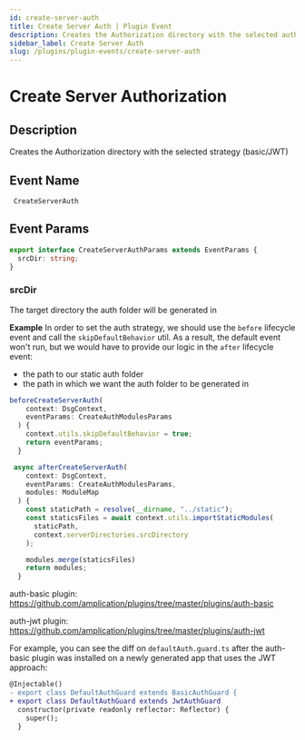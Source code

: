 ```yaml
---
id: create-server-auth
title: Create Server Auth | Plugin Event
description: Creates the Authorization directory with the selected auth strategy.
sidebar_label: Create Server Auth
slug: /plugins/plugin-events/create-server-auth
---
```


# Create Server Authorization

## Description

Creates the Authorization directory with the selected strategy (basic/JWT)

## Event Name

` CreateServerAuth`

## Event Params

```ts
export interface CreateServerAuthParams extends EventParams {
  srcDir: string;
}
```

### srcDir

The target directory the auth folder will be generated in

**Example**
In order to set the auth strategy, we should use the `before` lifecycle event and call the `skipDefaultBehavior` util.
As a result, the default event won't run, but we would have to provide our logic in the `after` lifecycle event:

- the path to our static auth folder
- the path in which we want the auth folder to be generated in

```ts
beforeCreateServerAuth(
    context: DsgContext,
    eventParams: CreateAuthModulesParams
  ) {
    context.utils.skipDefaultBehavior = true;
    return eventParams;
  }

 async afterCreateServerAuth(
    context: DsgContext,
    eventParams: CreateAuthModulesParams,
    modules: ModuleMap
  ) {
    const staticPath = resolve(__dirname, "../static");
    const staticsFiles = await context.utils.importStaticModules(
      staticPath,
      context.serverDirectories.srcDirectory
    );

    modules.merge(staticsFiles)
    return modules;
  }
```

auth-basic plugin: https://github.com/amplication/plugins/tree/master/plugins/auth-basic

auth-jwt plugin: https://github.com/amplication/plugins/tree/master/plugins/auth-jwt

For example, you can see the diff on `defaultAuth.guard.ts` after the auth-basic plugin was installed on a newly generated app that uses the JWT approach:

```diff
@Injectable()
- export class DefaultAuthGuard extends BasicAuthGuard {
+ export class DefaultAuthGuard extends JwtAuthGuard
  constructor(private readonly reflector: Reflector) {
    super();
  }
```
